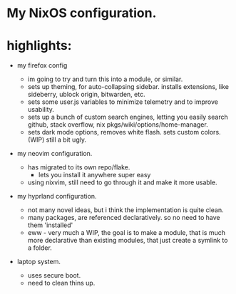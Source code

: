 # My NixOS configuration.



# highlights:
- my firefox config
    - im going to try and turn this into a module, or similar.
    - sets up theming, for auto-collapsing sidebar. installs extensions, like sideberry, ublock origin, bitwarden, etc.
    - sets some user.js variables to minimize telemetry and to improve usability.
    - sets up a bunch of custom search engines, letting you easily search github, stack overflow, nix pkgs/wiki/options/home-manager.
    - sets dark mode options, removes white flash. sets custom colors. (WIP) still a bit ugly.
- my neovim configuration.
    - has migrated to its own repo/flake.
        - lets you install it anywhere super easy
    - using nixvim, still need to go through it and make it more usable.

- my hyprland configuration.
    - not many novel ideas, but i think the implementation is quite clean.
    - many packages, are referenced declaratively. so no need to have them 'installed'
    - eww - very much a WIP, the goal is to make a module, that is much more declarative than existing modules, that just create a symlink to a folder.

- laptop system.
    - uses secure boot.
    - need to clean thins up.

